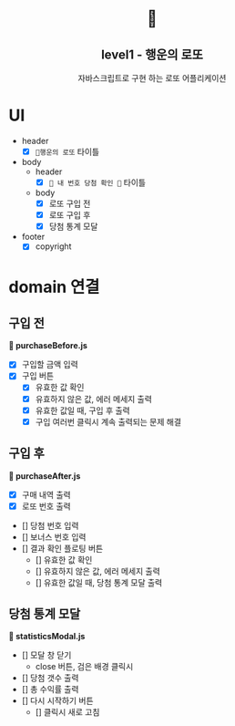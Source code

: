 <h1 align="middle">🎱</h1>
<h2 align="middle">level1 - 행운의 로또</h2>
<p align="middle">자바스크립트로 구현 하는 로또 어플리케이션</p>

# UI

- header
  - [x] `🎱행운의 로또` 타이틀
- body
  - header
    - [x] `🎱 내 번호 당첨 확인 🎱` 타이틀
  - body
    - [x] 로또 구입 전
    - [x] 로또 구입 후
    - [x] 당첨 통계 모달
- footer
  - [x] copyright

# domain 연결

## 구입 전

**📑 purchaseBefore.js**

- [x] 구입할 금액 입력
- [x] 구입 버튼
  - [x] 유효한 값 확인
  - [x] 유효하지 않은 값, 에러 메세지 출력
  - [x] 유효한 값일 때, 구입 후 출력
  - [x] 구입 여러번 클릭시 계속 출력되는 문제 해결

## 구입 후

**📑 purchaseAfter.js**

- [x] 구매 내역 출력
- [x] 로또 번호 출력
- [] 당첨 번호 입력
- [] 보너스 번호 입력
- [] 결과 확인 플로팅 버튼
  - [] 유효한 값 확인
  - [] 유효하지 않은 값, 에러 메세지 출력
  - [] 유효한 값일 때, 당첨 통계 모달 출력

## 당첨 통계 모달

**📑 statisticsModal.js**

- [] 모달 창 닫기
  - close 버튼, 검은 배경 클릭시
- [] 당첨 갯수 출력
- [] 총 수익률 출력
- [] 다시 시작하기 버튼
  - [] 클릭시 새로 고침
